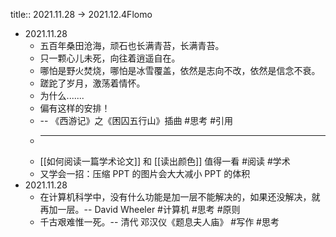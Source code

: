 title:: 2021.11.28 -> 2021.12.4Flomo

- 2021.11.28
	- 五百年桑田沧海，顽石也长满青苔，长满青苔。
	- 只一颗心儿未死，向往着逍遥自在。
	- 哪怕是野火焚烧，哪怕是冰雪覆盖，依然是志向不改，依然是信念不衰。
	- 蹉跎了岁月，激荡着情怀。
	- 为什么.......
	- 偏有这样的安排！
	- -- 《西游记》之《困囚五行山》插曲 #思考 #引用
	-
	  ---
	- [[如何阅读一篇学术论文]] 和 [[读出颜色]] 值得一看 #阅读 #学术
	- 又学会一招：压缩 PPT 的图片会大大减小 PPT 的体积
- 2021.11.28
	- 在计算机科学中，没有什么功能是加一层不能解决的，如果还没解决，就再加一层。-- David Wheeler #计算机 #思考 #原则
	- 千古艰难惟一死。-- 清代 邓汉仪《题息夫人庙》 #写作 #思考
